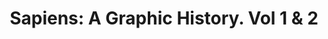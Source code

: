 ---
title: "Sapiens: A Graphic History. Vol 1 & 2"
description: "Ketika gambar lebih baik daripada kata-kata. Sapiens Graphic Novel lah yang membuat saya mau bertemu lagi dengan tulisan Yuval, setelah sebelumnya mogok di halaman 253."
cover: "images/reading/sapiens-1-2.jpeg"
publishDate: 2022-04-15
authors: "David Vandermeulen, Daniel Casanave, Yuval Noah Harari"
categories: ["science & systems thinking"]
status: 🟡
---